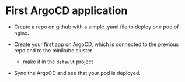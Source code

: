 # First ArgoCD application

* Create a repo on github with a simple .yaml file to deploy one pod of nginx.

* Create your first app on ArgoCD, which is connected to the previous repo and to the minikube cluster.
    * make it in the `default` project

* Sync the ArgoCD and see that your pod is deployed.

